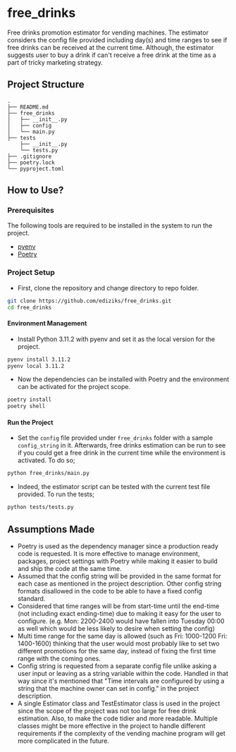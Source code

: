 # free_drinks

Free drinks promotion estimator for vending machines. The estimator considers the config file provided including day(s) and time ranges to see if free drinks can be received at the current time. Although, the estimator suggests user to buy a drink if can't receive a free drink at the time as a part of tricky marketing strategy.

## Project Structure
```
.
├── README.md
├── free_drinks
│   ├── __init__.py
│   ├── config
│   └── main.py
├── tests
    ├── __init__.py
    └── tests.py
├── .gitignore
├── poetry.lock
└── pyproject.toml
```

## How to Use?
### Prerequisites
The following tools are required to be installed in the system to run the project.
- [pyenv](https://github.com/pyenv/pyenv#installation)
- [Poetry](https://python-poetry.org/docs/#installation)

### Project Setup

- First, clone the repository and change directory to repo folder.
```bash
git clone https://github.com/ediziks/free_drinks.git
cd free_drinks
```
#### Environment Management
- Install Python 3.11.2 with pyenv and set it as the local version for the project.
```bash
pyenv install 3.11.2
pyenv local 3.11.2
```
- Now the dependencies can be installed with Poetry and the environment can be activated for the project scope.
```bash
poetry install
poetry shell
```
#### Run the Project
- Set the `config` file provided under `free_drinks` folder with a sample `config_string` in it. Afterwards, free drinks estimation can be run to see if you could get a free drink in the current time while the environment is activated. To do so;
```bash
python free_drinks/main.py
```
- Indeed, the estimator script can be tested with the current test file provided. To run the tests;
```bash
python tests/tests.py
```

## Assumptions Made
- Poetry is used as the dependency manager since a production ready code is requested. It is more effective to manage environment, packages, project settings with Poetry while making it easier to build and ship the code at the same time.
- Assumed that the config string will be provided in the same format for each case as mentioned in the project description. Other config string formats disallowed in the code to be able to have a fixed config standard.
- Considered that time ranges will be from start-time until the end-time (not including exact ending-time) due to making it easy for the user to configure. (e.g. Mon: 2200-2400 would have fallen into Tuesday 00:00 as well which would be less likely to desire when setting the config)
- Multi time range for the same day is allowed (such as Fri: 1000-1200 Fri: 1400-1600) thinking that the user would most probably like to set two different promotions for the same day, instead of fixing the first time range with the coming ones.
- Config string is requested from a separate config file unlike asking a user input or leaving as a string variable within the code. Handled in that way since it's mentioned that "Time intervals are configured by using a string that the machine owner can set in config." in the project description.
- A single Estimator class and TestEstimator class is used in the project since the scope of the project was not too large for free drink estimation. Also, to make the code tidier and more readable. Multiple classes might be more effective in the project to handle different requirements if the complexity of the vending machine program will get more complicated in the future.
